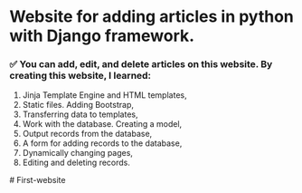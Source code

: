 # **Website for adding articles in python with Django framework.**
### :white_check_mark: You can add, edit, and delete articles on this website. By creating this website, I learned:
1. Jinja Template Engine and HTML templates,
2. Static files. Adding Bootstrap,
3. Transferring data to templates,
4. Work with the database. Creating a model,
5. Output records from the database,
6. A form for adding records to the database,
7. Dynamically changing pages,
8. Editing and deleting records.

#   F i r s t - w e b s i t e  
 